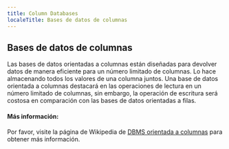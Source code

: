 ```yaml
---
title: Column Databases
localeTitle: Bases de datos de columnas
---
```

## Bases de datos de columnas

Las bases de datos orientadas a columnas están diseñadas para devolver datos de manera eficiente para un número limitado de columnas. Lo hace almacenando todos los valores de una columna juntos. Una base de datos orientada a columnas destacará en las operaciones de lectura en un número limitado de columnas, sin embargo, la operación de escritura será costosa en comparación con las bases de datos orientadas a filas.

#### Más información:

Por favor, visite la página de Wikipedia de [DBMS orientada a columnas](https://en.wikipedia.org/wiki/Column-oriented_DBMS) para obtener más información.